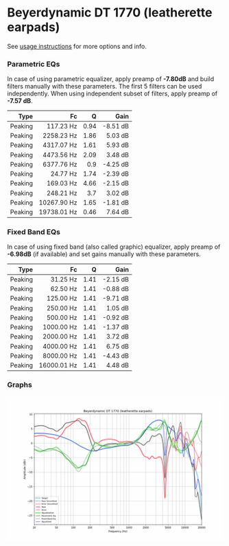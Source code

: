 # Beyerdynamic DT 1770 (leatherette earpads)
See [usage instructions](https://github.com/jaakkopasanen/AutoEq#usage) for more options and info.

### Parametric EQs
In case of using parametric equalizer, apply preamp of **-7.80dB** and build filters manually
with these parameters. The first 5 filters can be used independently.
When using independent subset of filters, apply preamp of **-7.57 dB**.

| Type    | Fc          |    Q | Gain     |
|--------:|------------:|-----:|---------:|
| Peaking | 117.23 Hz   | 0.94 | -8.51 dB |
| Peaking | 2258.23 Hz  | 1.86 | 5.03 dB  |
| Peaking | 4317.07 Hz  | 1.61 | 5.93 dB  |
| Peaking | 4473.56 Hz  | 2.09 | 3.48 dB  |
| Peaking | 6377.76 Hz  | 0.9  | -4.25 dB |
| Peaking | 24.77 Hz    | 1.74 | -2.39 dB |
| Peaking | 169.03 Hz   | 4.66 | -2.15 dB |
| Peaking | 248.21 Hz   | 3.7  | 3.02 dB  |
| Peaking | 10267.90 Hz | 1.65 | -1.81 dB |
| Peaking | 19738.01 Hz | 0.46 | 7.64 dB  |

### Fixed Band EQs
In case of using fixed band (also called graphic) equalizer, apply preamp of **-6.98dB**
(if available) and set gains manually with these parameters.

| Type    | Fc          |    Q | Gain     |
|--------:|------------:|-----:|---------:|
| Peaking | 31.25 Hz    | 1.41 | -2.15 dB |
| Peaking | 62.50 Hz    | 1.41 | -0.88 dB |
| Peaking | 125.00 Hz   | 1.41 | -9.71 dB |
| Peaking | 250.00 Hz   | 1.41 | 1.05 dB  |
| Peaking | 500.00 Hz   | 1.41 | -0.92 dB |
| Peaking | 1000.00 Hz  | 1.41 | -1.37 dB |
| Peaking | 2000.00 Hz  | 1.41 | 3.72 dB  |
| Peaking | 4000.00 Hz  | 1.41 | 6.75 dB  |
| Peaking | 8000.00 Hz  | 1.41 | -4.43 dB |
| Peaking | 16000.01 Hz | 1.41 | 4.48 dB  |

### Graphs
![](./Beyerdynamic%20DT%201770%20(leatherette%20earpads).png)
